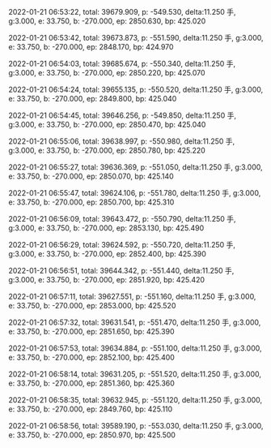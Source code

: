 2022-01-21 06:53:22, total: 39679.909, p: -549.530, delta:11.250 手, g:3.000, e: 33.750, b: -270.000, ep: 2850.630, bp: 425.020

2022-01-21 06:53:42, total: 39673.873, p: -551.590, delta:11.250 手, g:3.000, e: 33.750, b: -270.000, ep: 2848.170, bp: 424.970

2022-01-21 06:54:03, total: 39685.674, p: -550.340, delta:11.250 手, g:3.000, e: 33.750, b: -270.000, ep: 2850.220, bp: 425.070

2022-01-21 06:54:24, total: 39655.135, p: -550.520, delta:11.250 手, g:3.000, e: 33.750, b: -270.000, ep: 2849.800, bp: 425.040

2022-01-21 06:54:45, total: 39646.256, p: -549.850, delta:11.250 手, g:3.000, e: 33.750, b: -270.000, ep: 2850.470, bp: 425.040

2022-01-21 06:55:06, total: 39638.997, p: -550.980, delta:11.250 手, g:3.000, e: 33.750, b: -270.000, ep: 2850.780, bp: 425.220

2022-01-21 06:55:27, total: 39636.369, p: -551.050, delta:11.250 手, g:3.000, e: 33.750, b: -270.000, ep: 2850.070, bp: 425.140

2022-01-21 06:55:47, total: 39624.106, p: -551.780, delta:11.250 手, g:3.000, e: 33.750, b: -270.000, ep: 2850.700, bp: 425.310

2022-01-21 06:56:09, total: 39643.472, p: -550.790, delta:11.250 手, g:3.000, e: 33.750, b: -270.000, ep: 2853.130, bp: 425.490

2022-01-21 06:56:29, total: 39624.592, p: -550.720, delta:11.250 手, g:3.000, e: 33.750, b: -270.000, ep: 2852.400, bp: 425.390

2022-01-21 06:56:51, total: 39644.342, p: -551.440, delta:11.250 手, g:3.000, e: 33.750, b: -270.000, ep: 2851.920, bp: 425.420

2022-01-21 06:57:11, total: 39627.551, p: -551.160, delta:11.250 手, g:3.000, e: 33.750, b: -270.000, ep: 2853.000, bp: 425.520

2022-01-21 06:57:32, total: 39631.541, p: -551.470, delta:11.250 手, g:3.000, e: 33.750, b: -270.000, ep: 2851.650, bp: 425.390

2022-01-21 06:57:53, total: 39634.884, p: -551.100, delta:11.250 手, g:3.000, e: 33.750, b: -270.000, ep: 2852.100, bp: 425.400

2022-01-21 06:58:14, total: 39631.205, p: -551.520, delta:11.250 手, g:3.000, e: 33.750, b: -270.000, ep: 2851.360, bp: 425.360

2022-01-21 06:58:35, total: 39632.945, p: -551.120, delta:11.250 手, g:3.000, e: 33.750, b: -270.000, ep: 2849.760, bp: 425.110

2022-01-21 06:58:56, total: 39589.190, p: -553.030, delta:11.250 手, g:3.000, e: 33.750, b: -270.000, ep: 2850.970, bp: 425.500